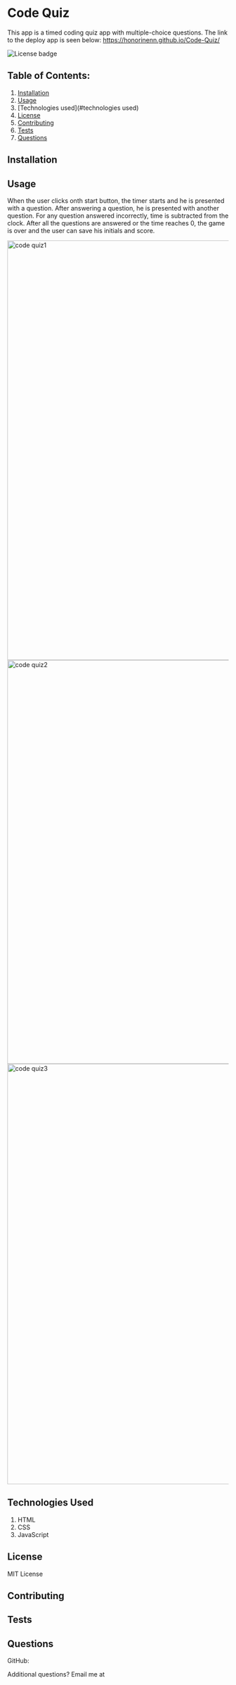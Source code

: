# Code Quiz 

This app is a timed coding quiz app with multiple-choice questions. The link to the deploy app is seen below:
 https://honorinenn.github.io/Code-Quiz/

![License badge](https://img.shields.io/badge/license-MIT-builtinModules.svg)
     
## Table of Contents:
1. [Installation](#installation)
2. [Usage](#usage)
3. [Technologies used](#technologies used)
4. [License](#license)
5. [Contributing](#contributing)
6. [Tests](#tests)
7. [Questions](#questions)

## Installation


## Usage
When the user clicks onth start button, the timer starts and he is presented with a question. After answering a question, he is presented with another question. For any question answered incorrectly, time is subtracted from the clock.
After all the questions are answered or the time reaches 0, the game is over and the user can save his initials and score.

<img width="953" alt="code quiz1" src="https://user-images.githubusercontent.com/87605893/156624943-063b6974-3a83-4c1c-8e3c-afe3e3c03bd1.png">
<img width="917" alt="code quiz2" src="https://user-images.githubusercontent.com/87605893/156624949-e6bab78e-0545-41f3-9d87-69e2da6122bf.png">
<img width="955" alt="code quiz3" src="https://user-images.githubusercontent.com/87605893/156624957-bea2c9b4-69a2-4890-bcda-5cae4ff952ca.png">

## Technologies Used
1. HTML
2. CSS
3. JavaScript

## License
MIT License

## Contributing


## Tests


## Questions
GitHub: [](https://github.com/)

Additional questions? Email me at 
   
